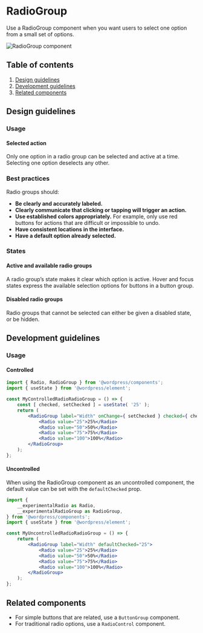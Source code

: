 # RadioGroup

Use a RadioGroup component when you want users to select one option from a small set of options.

![RadioGroup component](https://wordpress.org/gutenberg/files/2018/12/s_96EC471FE9C9D91A996770229947AAB54A03351BDE98F444FD3C1BF0CED365EA_1541792995815_ButtonGroup.png)

## Table of contents

1. [Design guidelines](#design-guidelines)
2. [Development guidelines](#development-guidelines)
3. [Related components](#related-components)

## Design guidelines

### Usage

#### Selected action

Only one option in a radio group can be selected and active at a time. Selecting one option deselects any other.

### Best practices

Radio groups should:

-   **Be clearly and accurately labeled.**
-   **Clearly communicate that clicking or tapping will trigger an action.**
-   **Use established colors appropriately.** For example, only use red buttons for actions that are difficult or impossible to undo.
-   **Have consistent locations in the interface.**
-   **Have a default option already selected.**

### States

#### Active and available radio groups

A radio group’s state makes it clear which option is active. Hover and focus states express the available selection options for buttons in a button group.

#### Disabled radio groups

Radio groups that cannot be selected can either be given a disabled state, or be hidden.

## Development guidelines

### Usage

#### Controlled

```jsx
import { Radio, RadioGroup } from '@wordpress/components';
import { useState } from '@wordpress/element';

const MyControlledRadioRadioGroup = () => {
	const [ checked, setChecked ] = useState( '25' );
	return (
		<RadioGroup label="Width" onChange={ setChecked } checked={ checked }>
			<Radio value="25">25%</Radio>
			<Radio value="50">50%</Radio>
			<Radio value="75">75%</Radio>
			<Radio value="100">100%</Radio>
		</RadioGroup>
	);
};
```

#### Uncontrolled

When using the RadioGroup component as an uncontrolled component, the default value can be set with the `defaultChecked` prop.

```jsx
import {
	__experimentalRadio as Radio,
	__experimentalRadioGroup as RadioGroup,
} from '@wordpress/components';
import { useState } from '@wordpress/element';

const MyUncontrolledRadioRadioGroup = () => {
	return (
		<RadioGroup label="Width" defaultChecked="25">
			<Radio value="25">25%</Radio>
			<Radio value="50">50%</Radio>
			<Radio value="75">75%</Radio>
			<Radio value="100">100%</Radio>
		</RadioGroup>
	);
};
```

## Related components

-   For simple buttons that are related, use a `ButtonGroup` component.
-   For traditional radio options, use a `RadioControl` component.
